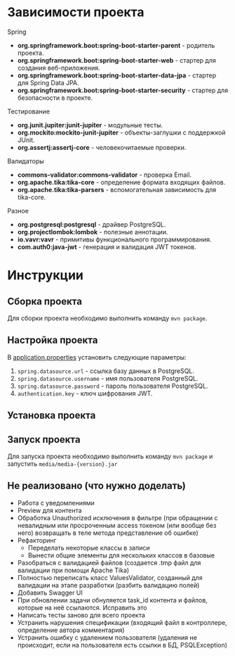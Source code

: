 # Зависимости проекта

Spring

- **org.springframework.boot:spring-boot-starter-parent** - родитель проекта.
- **org.springframework.boot:spring-boot-starter-web** - стартер для создания веб-приложения.
- **org.springframework.boot:spring-boot-starter-data-jpa** - стартер для Spring Data JPA.
- **org.springframework.boot:spring-boot-starter-security** - стартер для безопасности в проекте.

Тестирование

- **org.junit.jupiter:junit-jupiter** - модульные тесты.
- **org.mockito:mockito-junit-jupiter** - объекты-заглушки с поддержкой JUnit.
- **org.assertj:assertj-core** - человекочитаемые проверки.

Валидаторы

- **commons-validator:commons-validator** - проверка Email.
- **org.apache.tika:tika-core** - определение формата входящих файлов.
- **org.apache.tika:tika-parsers** - вспомогательная зависимость для tika-core.

Разное

- **org.postgresql:postgresql** - драйвер PostgreSQL.
- **org.projectlombok:lombok** - полезные аннотации.
- **io.vavr:vavr** - примитивы функционального программирования.
- **com.auth0:java-jwt** - генерация и валидация JWT токенов.

# Инструкции
## Сборка проекта
Для сборки проекта необходимо выполнить команду `mvn package`.

## Настройка проекта
В [application.properties](src/main/resources/application.properties) установить следующие параметры:
1. `spring.datasource.url` - ссылка базу данных в PostgreSQL.
2. `spring.datasource.username` - имя пользователя PostgreSQL.
3. `spring.datasource.password` - пароль пользователя PostgreSQL.
4. `authentication.key` - ключ шифрования JWT.

## Установка проекта

## Запуск проекта
Для запуска проекта необходимо выполнить команду `mvn package` и запустить `media/media-{version}.jar`

## Не реализовано (что нужно доделать)

* Работа с уведомлениями
* Preview для контента
* Обработка Unauthorized исключения в фильтре (при обращении с невалидным или просроченным access токеном 
(или вообще без него) возвращать в теле метода представление об ошибке)
* Рефакторинг
  * Переделать некоторые классы в записи
  * Вынести общие элементы для нескольких классов в базовые
* Разобраться с валидацией файлов (создается .tmp файл для валидации при помощи Apache Tika)
* Полностью переписать класс ValuesValidator, созданный для валидации на этапе разработки (разбить валидацию полей)
* Добавить Swagger UI
* При обновлении задачи обнуляется task_id контента и файлов, которые на неё ссылаются. Исправить это
* Написать тесты заново для всего проекта
* Устранить нарушения спецификации (входящий файл в контроллере, определение автора комментария)
* Устранить ошибку с удалением пользователя (удаления не происходит, если на пользователя есть ссылки в БД, PSQLException)